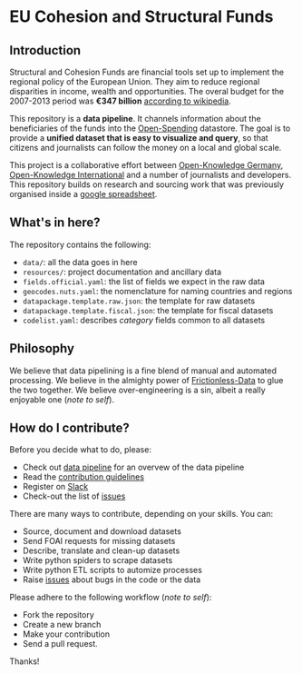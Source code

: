 # EU Cohesion and Structural Funds 

## Introduction

Structural and Cohesion Funds are financial tools set up to implement the regional policy of the European Union. They aim to reduce regional disparities in income, wealth and opportunities. The overal budget for the 2007-2013 period was __€347 billion__ [according to wikipedia](https://en.wikipedia.org/wiki/Structural_Funds_and_Cohesion_Fund).

This repository is a __data pipeline__. It channels information about the beneficiaries of the funds into the [Open-Spending](http:next.openspending.org) datastore. The goal is to provide a __unified dataset that is easy to visualize and query__, so that citizens and journalists can follow the money on a local and global scale. 

This project is a collaborative effort between [Open-Knowledge Germany](https://www.okfn.de/en/), [Open-Knowledge International](http://okfn.org/) and a number of journalists and developers. This repository builds on research and sourcing work that was previously organised inside a [google spreadsheet](https://docs.google.com/spreadsheets/d/1RkC_YuWWlhGxyDRc-bpD_zaWAXK78GpPr8nfPesQfSY/edit?pref=2&pli=1#gid=0). 

##  What's in here?

The repository contains the following:

- `data/`: all the data goes in here
- `resources/`: project documentation and ancillary data
- `fields.official.yaml`: the list of fields we expect in the raw data
- `geocodes.nuts.yaml`: the nomenclature for naming countries and regions
- `datapackage.template.raw.json`: the template for raw datasets
- `datapackage.template.fiscal.json`: the template for fiscal datasets
- `codelist.yaml`: describes *category* fields common to all datasets

## Philosophy

We believe that data pipelining is a fine blend of manual and automated processing. We believe in the almighty power of [Frictionless-Data](http://www.frictionlessdata.io/) to glue the two together. We believe over-engineering is a sin, albeit a really enjoyable one (*note to self*). 

## How do I contribute?

Before you decide what to do, please:

- Check out [data pipeline](https://github.com/os-data/eu-structural-funds/wiki) for an overvew of the data pipeline
- Read the [ contribution guidelines](https://github.com/os-data/eu-structural-funds/wiki/Contribution-guidelines)
- Register on [Slack](https://followthesubsidies.slack.com)
- Check-out the list of [issues](https://github.com/os-data/eu-structural-funds/issues)

There are many ways to contribute, depending on your skills. You can:

- Source, document and download datasets
- Send FOAI requests for missing datasets
- Describe, translate and clean-up datasets
- Write python spiders to scrape datasets
- Write python ETL scripts to automize processes
- Raise [issues](https://github.com/os-data/eu-structural-funds/issues) about bugs in the code or the data

Please adhere to the following workflow (*note to self*):

- Fork the repository
- Create a new branch
- Make your contribution
- Send a pull request. 

Thanks!
